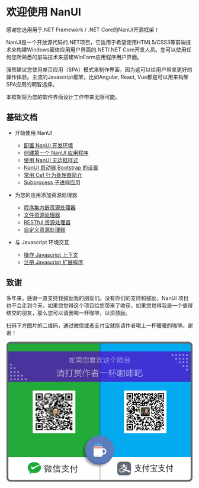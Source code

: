 # 欢迎使用 NanUI

感谢您选用用于.NET Framework / .NET Core的NanUI开源框架！

NanUI是一个开放源代码的.NET项目，它适用于希望使用HTML5/CSS3等前端技术来构建Windows窗体应用用户界面的.NET/.NET Core开发人员。您可以使用任何您所熟悉的前端技术来搭建WinForm应用程序用户界面。

强烈建议您使用单页应用（SPA）模式来制作界面，因为这可以给用户带来更好的操作体验。主流的Javascript框架，比如Angular, React, Vue都是可以用来构架SPA应用的明智选择。

本框架将为您的软件界面设计工作带来无限可能。



## 基础文档

- 开始使用 NanUI

  - [配置 NanUI 开发环境](tutorial/installation.md)
  - [创建第一个 NanUI 应用程序](tutorial/first-app.md)
  - [使用 NanUI 无边框样式](tutorial/borderless-app.md)
  - [NanUI 启动器 Bootstrap 的设置](tutorial/bootstrap-config.md)
  - [常用 Cef 行为处理器简介](tutorial/cefclient-handlers.md)
  - [Subprocess 子进程应用](tutorial/subprocess.md)

- 为您的应用添加资源处理器

  - [程序集内嵌资源处理器](tutorial/assembly-resource-handler.md)
  - [文件资源处理器](tutorial/file-resource-handler.md)
  - [RESTful 资源处理器](tutorial/restful-resource-handler.md)
  - [自定义资源处理器](tutorial/custom-resource-handler.md)

- 与 Javascript 环境交互
  - [操作 Javascript 上下文](tutorial/js-context.md)
  - [注册 Javascript 扩展程序](tutorial/js-extension.md)


## 致谢

多年来，感谢一直支持我鼓励我的朋友们。没有你们的支持和鼓励，NanUI 项目也不会走到今天。如果您觉得这个项目给您带来了收获，如果您觉得我是一个值得结交的朋友，那么您可以请我喝一杯咖啡，以资鼓励。

扫码下方图片的二维码，通过微信或者支付宝就能请作者喝上一杯暖暖的咖啡。谢谢！

![扫码转账](../images/qrcode.png)
